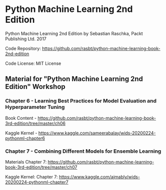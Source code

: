 # Python Machine Learning 2nd Edition
Python Machine Learning 2nd Edition by Sebastian Raschka, Packt Publishing Ltd. 2017

Code Repository: https://github.com/rasbt/python-machine-learning-book-2nd-edition

Code License: MIT License

## Material for "Python Machine Learning 2nd Edition" Workshop

### Chapter 6 - Learning Best Practices for Model Evaluation and Hyperparameter Tuning
Book Content - https://github.com/rasbt/python-machine-learning-book-3rd-edition/tree/master/ch06

Kaggle Kernel - https://www.kaggle.com/sameerabalay/wids-20200224-pythonml-chapter6


### Chapter 7 - Combining Different Models for Ensemble Learning
Materials Chapter 7: https://github.com/rasbt/python-machine-learning-book-3rd-edition/tree/master/ch07

Kaggle Kernel: Chapter 7: https://www.kaggle.com/ajmably/wids-20200224-pythonml-chapter7


